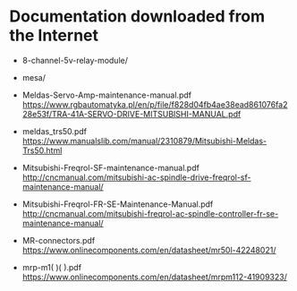 Documentation downloaded from the Internet
==========================================

* 8-channel-5v-relay-module/
* mesa/

* Meldas-Servo-Amp-maintenance-manual.pdf
  https://www.rgbautomatyka.pl/en/p/file/f828d04fb4ae38ead861076fa228e53f/TRA-41A-SERVO-DRIVE-MITSUBISHI-MANUAL.pdf
* meldas_trs50.pdf
  https://www.manualslib.com/manual/2310879/Mitsubishi-Meldas-Trs50.html
* Mitsubishi-Freqrol-SF-maintenance-manual.pdf
  http://cncmanual.com/mitsubishi-ac-spindle-drive-freqrol-sf-maintenance-manual/
* Mitsubishi-Freqrol-FR-SE-Maintenance-Manual.pdf
  http://cncmanual.com/mitsubishi-freqrol-ac-spindle-controller-fr-se-maintenance-manual/
* MR-connectors.pdf
  https://www.onlinecomponents.com/en/datasheet/mr50l-42248021/
* mrp-m1( )( ).pdf
  https://www.onlinecomponents.com/en/datasheet/mrpm112-41909323/
